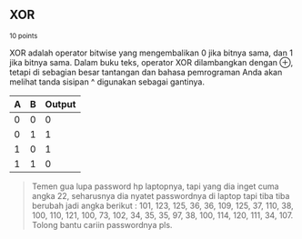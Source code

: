 ## XOR
<sup>10 points</sup>

XOR adalah operator bitwise yang mengembalikan 0 jika bitnya sama, dan 1 jika bitnya sama. Dalam buku teks, operator XOR dilambangkan dengan ⊕, tetapi di sebagian besar tantangan dan bahasa pemrograman Anda akan melihat tanda sisipan ^ digunakan sebagai gantinya.

 | A  | B  | Output |
|------|-----|-----|
| 0    | 0   | 0   |
| 0    | 1   | 1   |
| 1    | 0   | 1   |
| 1    | 1   | 0   |

>Temen gua lupa password hp laptopnya, tapi yang dia inget cuma angka 22, seharusnya dia nyatet passwordnya di laptop tapi tiba tiba berubah jadi angka berikut : 101, 123, 125, 36, 36, 109, 125, 37, 110, 38, 100, 110, 121, 100, 73, 102, 34, 35, 35, 97, 38, 100, 114, 120, 111, 34, 107. Tolong bantu cariin passwordnya pls.